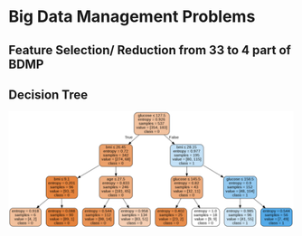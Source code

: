 # Big Data Management Problems

## Feature Selection/ Reduction from 33 to 4 part of BDMP


## Decision Tree

<img src="https://github.com/gaurav-95/BDMP_Tasks/blob/main/tree.png">
